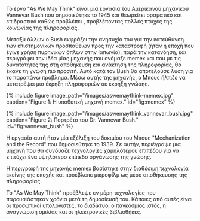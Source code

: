 Το έργο "As We May Think" είναι μία εργασία του  Αμερικανού μηχανικού  Vannevar Bush που σημοσιεύτηκε το 1945 και θεωρείτει οραματικό και επιδραστικό καθώς προβλέπει , προβλέποντας πολλές πτυχές της κοινωνίας της πληροφορίας. 

Μεταξύ άλλων ο Bush εκφράζει την ανησυχία του για την κατεύθυνση των επιστημονικών προσπαθειών προς την καταστροφή (ήταν η εποχή που έγινε χρήση πυρηνικών όπλων στην Ιαπωνία), παρά την κατανόηση, και περιγράφει την ιδέα μίας μηχανής που ονόμαζε memex και που με τις δυνατότητες της στη αποθήκευση και ανάκτηση της πληροφορίας, θα έκανε τη γνώση πιο προσιτή. Αυτό κατά τον Bush θα αποτελούσε λύση για το παραπάνω πρόβλημα. Μέσω αυτής της μηχανής, ο Μπους ήλπιζε να μετατρέψει μια έκρηξη πληροφοριών σε έκρηξη γνώσης.

{% include figure image_path="/images/aswemaythink-memex.jpg" caption="Figure 1: Η υποθετική μηχανή memex." id="fig:memex" %}

{% include figure image_path="/images/aswemaythink_vannevar_bush.jpg" caption="Figure 2: Πορτρέτο του Dr. Vannevar Bush." id="fig:vannevar_bush" %}

Η εργασία αυτή ήταν μία εξέλιξη του δοκιμίου του Μπους "Mechanization and the Record" που δημοσιεύτηκε το 1939. Σε αυτήν, περιέγραψε μια μηχανή που θα συνδύαζε τεχνολογίες χαμηλότερου επιπέδου για να επιτύχει ένα υψηλότερο επίπεδο οργάνωσης της γνώσης. 

Η περιγραφή της μηχανής memex βασίστηκε στην διαθέσιμη τεχνολογία εκείνης της εποχής και προέβλεπε μικροφίλμ ως μέσο αποθήκευσης της πληροφορίας.

Το "As We May Think" προέβλεψε εν μέρη τεχνολογίες που παρουσιάστηκαν χρόνια μετά τη δημοσίευσή του. Κάποιες από αυτές είναι οι προσωπικοί υπολογιστές, το διαδίκτυο, ο παγκόσμιος ιστός, η αναγνώριση ομιλίας και οι ηλεκτρονικές βιβλιοθήκες.


[^1]: fig:memex

[^2]: fig:vannevar_bush
